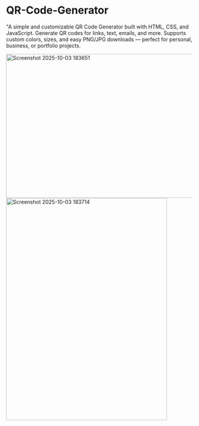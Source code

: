 # QR-Code-Generator
"A simple and customizable QR Code Generator built with HTML, CSS, and JavaScript. Generate QR codes for links, text, emails, and more. Supports custom colors, sizes, and easy PNG/JPG downloads — perfect for personal, business, or portfolio projects.

<img width="514" height="389" alt="Screenshot 2025-10-03 183651" src="https://github.com/user-attachments/assets/43296c56-898b-4a22-ad0f-6380a8204840" />
<img width="434" height="600" alt="Screenshot 2025-10-03 183714" src="https://github.com/user-attachments/assets/03818287-bb26-46d6-994b-bc94bd5532f6" />
